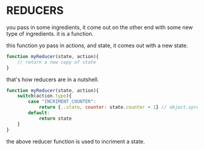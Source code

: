 # REDUCERS

you pass in some ingredients, it come out on the other end with some new type of ingredients. it is a function.

this function yo pass in actions, and state, it comes out with a new state.

```js
function myReducer(state, action){
    // return a new copy of state
}
```

that's how reducers are in a nutshell.

```js
function myReducer(state, action){
    switch(action.type){
        case "INCRIMENT_COUNTER":
            return {..state, counter: state.counter + 1} // object.spread to create a new copy
        default:
            return state
    }
}
```

the above reducer function is used to incriment a state.
